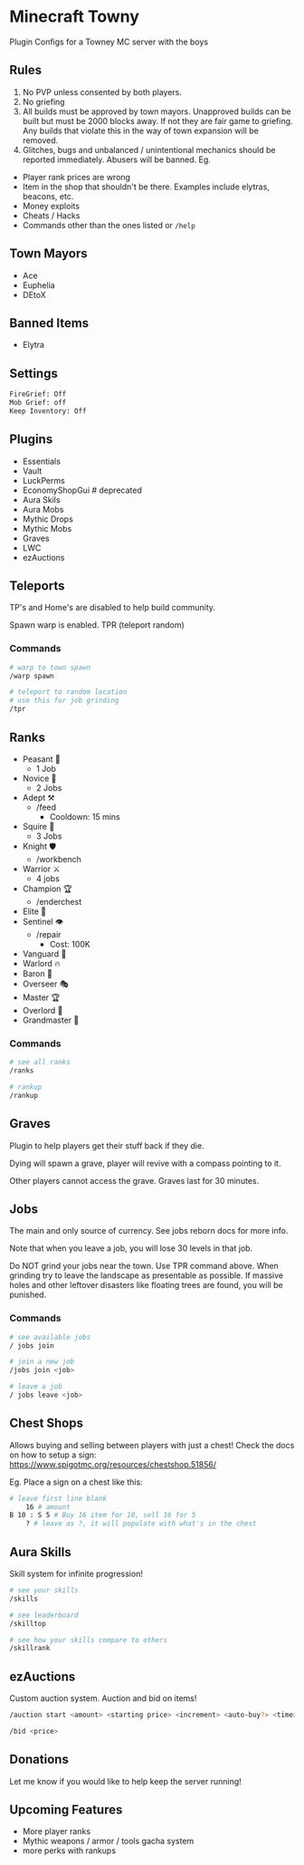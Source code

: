# Minecraft Towny

Plugin Configs for a Towney MC server with the boys

## Rules

1. No PVP unless consented by both players.
2. No griefing
3. All builds must be approved by town mayors. Unapproved builds can be built but must be 2000 blocks away. If not they are fair game to griefing. Any builds that violate this in the way of town expansion will be removed.
4. Glitches, bugs and unbalanced / unintentional mechanics should be reported immediately. Abusers will be banned.
   Eg.

- Player rank prices are wrong
- Item in the shop that shouldn't be there. Examples include elytras, beacons, etc.
- Money exploits
- Cheats / Hacks
- Commands other than the ones listed or `/help`

## Town Mayors

- Ace
- Euphelia
- DEtoX

## Banned Items

- Elytra

## Settings

```bash
FireGrief: Off
Mob Grief: off
Keep Inventory: Off
```

## Plugins

- Essentials
- Vault
- LuckPerms
- EconomyShopGui # deprecated
- Aura Skils
- Aura Mobs
- Mythic Drops
- Mythic Mobs
- Graves
- LWC
- ezAuctions

## Teleports

TP's and Home's are disabled to help build community.

Spawn warp is enabled.
TPR (teleport random)

### Commands

```bash
# warp to town spawn
/warp spawn

# teleport to random location
# use this for job grinding
/tpr
```

## Ranks

- Peasant 🏡
  - 1 Job
- Novice 📜
  - 2 Jobs
- Adept ⚒
  - /feed
    - Cooldown: 15 mins
- Squire 🏇
  - 3 Jobs
- Knight 🛡
  - /workbench
- Warrior ⚔
  - 4 jobs
- Champion 🏆
  - /enderchest
- Elite 🌟
- Sentinel 👁
  - /repair
    - Cost: 100K
- Vanguard 🚀
- Warlord 🔥
- Baron 🎩
- Overseer 🎭
- Master 🏆
- Overlord 🏯
- Grandmaster 👑

### Commands

```bash
# see all ranks
/ranks

# rankup
/rankup
```

## Graves

Plugin to help players get their stuff back if they die.

Dying will spawn a grave, player will revive with a compass pointing to it.

Other players cannot access the grave. Graves last for 30 minutes.

## Jobs

The main and only source of currency. See jobs reborn docs for more info.

Note that when you leave a job, you will lose 30 levels in that job.

Do NOT grind your jobs near the town. Use TPR command above.
When grinding try to leave the landscape as presentable as possible.
If massive holes and other leftover disasters like floating trees are found,
you will be punished.

### Commands

```bash
# see available jobs
/ jobs join

# join a new job
/jobs join <job>

# leave a job
/ jobs leave <job>
```

## Chest Shops

Allows buying and selling between players with just a chest!
Check the docs on how to setup a sign:
https://www.spigotmc.org/resources/chestshop.51856/

Eg. Place a sign on a chest like this:

```bash
# leave first line blank
    16 # amount
B 10 : S 5 # Buy 16 item for 10, sell 16 for 5
    ? # leave as ?, it will populate with what's in the chest
```

## Aura Skills

Skill system for infinite progression!

```bash
# see your skills
/skills

# see leaderboard
/skilltop

# see how your skills compare to others
/skillrank
```

## ezAuctions

Custom auction system. Auction and bid on items!

```bash
/auction start <amount> <starting price> <increment> <auto-buy?> <time>

/bid <price>
```

## Donations

Let me know if you would like to help keep the server running!

## Upcoming Features

- More player ranks
- Mythic weapons / armor / tools gacha system
- more perks with rankups
